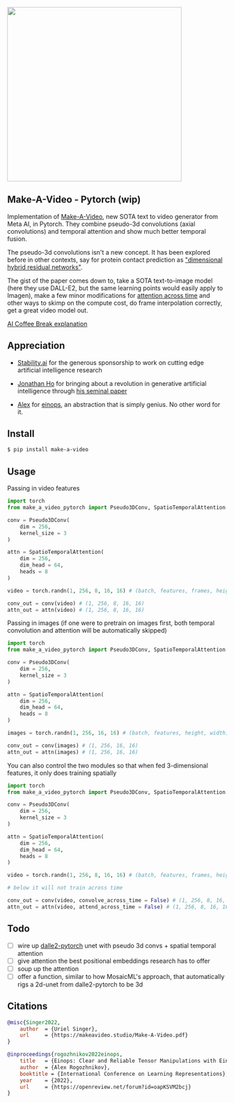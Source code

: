 <img src="./make-a-video.png" width="400px"></img>

## Make-A-Video - Pytorch (wip)

Implementation of <a href="https://makeavideo.studio/">Make-A-Video</a>, new SOTA text to video generator from Meta AI, in Pytorch. They combine pseudo-3d convolutions (axial convolutions) and temporal attention and show much better temporal fusion.

The pseudo-3d convolutions isn't a new concept. It has been explored before in other contexts, say for protein contact prediction as <a href="https://www.biorxiv.org/content/10.1101/2022.08.04.502748v2.full">"dimensional hybrid residual networks"</a>.

The gist of the paper comes down to, take a SOTA text-to-image model (here they use DALL-E2, but the same learning points would easily apply to Imagen), make a few minor modifications for <a href="https://arxiv.org/abs/2204.03458">attention across time</a> and other ways to skimp on the compute cost, do frame interpolation correctly, get a great video model out.

<a href="https://www.youtube.com/watch?v=AcvmyqGgMh8">AI Coffee Break explanation</a>

## Appreciation

- <a href="https://stability.ai/">Stability.ai</a> for the generous sponsorship to work on cutting edge artificial intelligence research

- <a href="http://www.jonathanho.me/">Jonathan Ho</a> for bringing about a revolution in generative artificial intelligence through <a href="https://arxiv.org/abs/2006.11239">his seminal paper</a>

- <a href="https://github.com/arogozhnikov">Alex</a> for <a href="https://github.com/arogozhnikov/einops">einops</a>, an abstraction that is simply genius. No other word for it.

## Install

```bash
$ pip install make-a-video
```

## Usage

Passing in video features

```python
import torch
from make_a_video_pytorch import Pseudo3DConv, SpatioTemporalAttention

conv = Pseudo3DConv(
    dim = 256,
    kernel_size = 3
)

attn = SpatioTemporalAttention(
    dim = 256,
    dim_head = 64,
    heads = 8
)

video = torch.randn(1, 256, 8, 16, 16) # (batch, features, frames, height, width)

conv_out = conv(video) # (1, 256, 8, 16, 16)
attn_out = attn(video) # (1, 256, 8, 16, 16)
```

Passing in images (if one were to pretrain on images first, both temporal convolution and attention will be automatically skipped)

```python
import torch
from make_a_video_pytorch import Pseudo3DConv, SpatioTemporalAttention

conv = Pseudo3DConv(
    dim = 256,
    kernel_size = 3
)

attn = SpatioTemporalAttention(
    dim = 256,
    dim_head = 64,
    heads = 8
)

images = torch.randn(1, 256, 16, 16) # (batch, features, height, width)

conv_out = conv(images) # (1, 256, 16, 16)
attn_out = attn(images) # (1, 256, 16, 16)
```

You can also control the two modules so that when fed 3-dimensional features, it only does training spatially

```python
import torch
from make_a_video_pytorch import Pseudo3DConv, SpatioTemporalAttention

conv = Pseudo3DConv(
    dim = 256,
    kernel_size = 3
)

attn = SpatioTemporalAttention(
    dim = 256,
    dim_head = 64,
    heads = 8
)

video = torch.randn(1, 256, 8, 16, 16) # (batch, features, frames, height, width)

# below it will not train across time

conv_out = conv(video, convolve_across_time = False) # (1, 256, 8, 16, 16)
attn_out = attn(video, attend_across_time = False) # (1, 256, 8, 16, 16)
```

## Todo

- [ ] wire up <a href="https://github.com/lucidrains/dalle2-pytorch">dalle2-pytorch</a> unet with pseudo 3d convs + spatial temporal attention
- [ ] give attention the best positional embeddings research has to offer
- [ ] soup up the attention
- [ ] offer a function, similar to how MosaicML's approach, that automatically rigs a 2d-unet from dalle2-pytorch to be 3d

## Citations

```bibtex
@misc{Singer2022,
    author  = {Uriel Singer},
    url     = {https://makeavideo.studio/Make-A-Video.pdf}
}
```

```bibtex
@inproceedings{rogozhnikov2022einops,
    title   = {Einops: Clear and Reliable Tensor Manipulations with Einstein-like Notation},
    author  = {Alex Rogozhnikov},
    booktitle = {International Conference on Learning Representations},
    year    = {2022},
    url     = {https://openreview.net/forum?id=oapKSVM2bcj}
}
```
